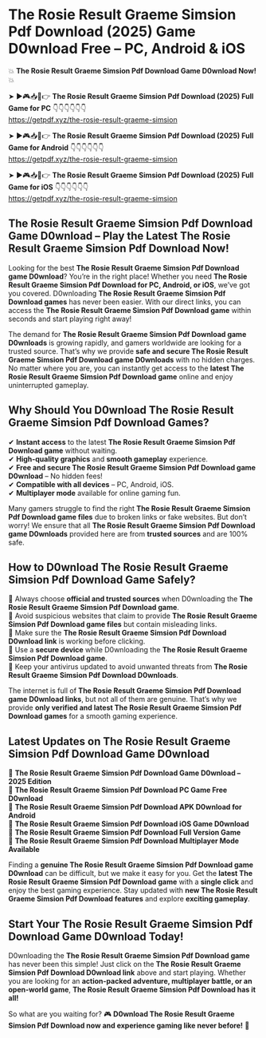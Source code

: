 # The Rosie Result Graeme Simsion Pdf Download (2025) Game D0wnload Free – PC, Android & iOS

💥 **The Rosie Result Graeme Simsion Pdf Download Game D0wnload Now!** 💥  

➤ ►🎮📥📱👉 **The Rosie Result Graeme Simsion Pdf Download (2025) Full Game for PC** 👇👇👇👇👇👇  
https://getpdf.xyz/the-rosie-result-graeme-simsion  

➤ ►🎮📥📱👉 **The Rosie Result Graeme Simsion Pdf Download (2025) Full Game for Android** 👇👇👇👇👇👇  
https://getpdf.xyz/the-rosie-result-graeme-simsion  

➤ ►🎮📥📱👉 **The Rosie Result Graeme Simsion Pdf Download (2025) Full Game for iOS** 👇👇👇👇👇👇  
https://getpdf.xyz/the-rosie-result-graeme-simsion  

## The Rosie Result Graeme Simsion Pdf Download Game D0wnload – Play the Latest The Rosie Result Graeme Simsion Pdf Download Now!

Looking for the best **The Rosie Result Graeme Simsion Pdf Download game D0wnload**? You’re in the right place! Whether you need **The Rosie Result Graeme Simsion Pdf Download for PC, Android, or iOS**, we’ve got you covered. D0wnloading **The Rosie Result Graeme Simsion Pdf Download games** has never been easier. With our direct links, you can access the **The Rosie Result Graeme Simsion Pdf Download game** within seconds and start playing right away!  

The demand for **The Rosie Result Graeme Simsion Pdf Download game D0wnloads** is growing rapidly, and gamers worldwide are looking for a trusted source. That’s why we provide **safe and secure The Rosie Result Graeme Simsion Pdf Download game D0wnloads** with no hidden charges. No matter where you are, you can instantly get access to the **latest The Rosie Result Graeme Simsion Pdf Download game** online and enjoy uninterrupted gameplay.  

## **Why Should You D0wnload The Rosie Result Graeme Simsion Pdf Download Games?**  

✔ **Instant access** to the latest **The Rosie Result Graeme Simsion Pdf Download game** without waiting.  
✔ **High-quality graphics** and **smooth gameplay** experience.  
✔ **Free and secure The Rosie Result Graeme Simsion Pdf Download game D0wnload** – No hidden fees!  
✔ **Compatible with all devices** – PC, Android, iOS.  
✔ **Multiplayer mode** available for online gaming fun.  

Many gamers struggle to find the right **The Rosie Result Graeme Simsion Pdf Download game files** due to broken links or fake websites. But don’t worry! We ensure that all **The Rosie Result Graeme Simsion Pdf Download game D0wnloads** provided here are from **trusted sources** and are 100% safe.  

## **How to D0wnload The Rosie Result Graeme Simsion Pdf Download Game Safely?**  

📌 Always choose **official and trusted sources** when D0wnloading the **The Rosie Result Graeme Simsion Pdf Download game**.  
📌 Avoid suspicious websites that claim to provide **The Rosie Result Graeme Simsion Pdf Download game files** but contain misleading links.  
📌 Make sure the **The Rosie Result Graeme Simsion Pdf Download D0wnload link** is working before clicking.  
📌 Use a **secure device** while D0wnloading the **The Rosie Result Graeme Simsion Pdf Download game**.  
📌 Keep your antivirus updated to avoid unwanted threats from **The Rosie Result Graeme Simsion Pdf Download D0wnloads**.  

The internet is full of **The Rosie Result Graeme Simsion Pdf Download game D0wnload links**, but not all of them are genuine. That’s why we provide **only verified and latest The Rosie Result Graeme Simsion Pdf Download games** for a smooth gaming experience.  

## **Latest Updates on The Rosie Result Graeme Simsion Pdf Download Game D0wnload**  

🔹 **The Rosie Result Graeme Simsion Pdf Download Game D0wnload – 2025 Edition**  
🔹 **The Rosie Result Graeme Simsion Pdf Download PC Game Free D0wnload**  
🔹 **The Rosie Result Graeme Simsion Pdf Download APK D0wnload for Android**  
🔹 **The Rosie Result Graeme Simsion Pdf Download iOS Game D0wnload**  
🔹 **The Rosie Result Graeme Simsion Pdf Download Full Version Game**  
🔹 **The Rosie Result Graeme Simsion Pdf Download Multiplayer Mode Available**  

Finding a **genuine The Rosie Result Graeme Simsion Pdf Download game D0wnload** can be difficult, but we make it easy for you. Get the **latest The Rosie Result Graeme Simsion Pdf Download game** with a **single click** and enjoy the best gaming experience. Stay updated with **new The Rosie Result Graeme Simsion Pdf Download features** and explore **exciting gameplay**.  

## **Start Your The Rosie Result Graeme Simsion Pdf Download Game D0wnload Today!**  

D0wnloading the **The Rosie Result Graeme Simsion Pdf Download game** has never been this simple! Just click on the **The Rosie Result Graeme Simsion Pdf Download D0wnload link** above and start playing. Whether you are looking for an **action-packed adventure, multiplayer battle, or an open-world game**, **The Rosie Result Graeme Simsion Pdf Download has it all!**  

So what are you waiting for? 🎮 **D0wnload The Rosie Result Graeme Simsion Pdf Download now and experience gaming like never before!** 🚀  